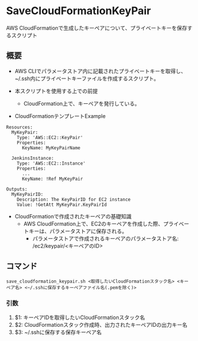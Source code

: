 # SaveCloudFormationKeyPair
AWS CloudFormationで生成したキーペアについて、プライベートキーを保存するスクリプト

## 概要
- AWS CLIでパラメータストア内に記載されたプライベートキーを取得し、~/.ssh内にプライベートキーファイルを作成するスクリプト。
- 本スクリプトを使用する上での前提
  - CloudFormation上で、キーペアを発行している。

- CloudFormationテンプレートExample
```
Resources:
  MyKeyPair:
    Type: 'AWS::EC2::KeyPair'
    Properties:
      KeyName: MyKeyPairName

  JenkinsInstance:
    Type: 'AWS::EC2::Instance'
    Properties:
      ...
      KeyName: !Ref MyKeyPair

Outputs:
  MyKeyPairID:
    Description: The KeyPairID for EC2 instance
    Value: !GetAtt MyKeyPair.KeyPairId
```

- CloudFormationで作成されたキーペアの基礎知識
  - AWS CloudFormation上で、EC2のキーペアを作成した際、プライベートキーは、パラメータストアに保存される。
    - パラメータストアで作成されるキーペアのパラメータストア名: /ec2/keypair/<キーペアのID>

## コマンド

```
save_cloudformation_keypair.sh <取得したいCloudFormationスタック名> <キーペア名> <~/.sshに保存するキーペアファイル名(.pemを除く)>
```

### 引数
1.  $1: キーペアIDを取得したいCloudFormationスタック名
2.  $2: CloudFormationスタック作成時、出力されたキーペアIDの出力キー名
3.  $3: ~/.sshに保存する保存キーペア名
